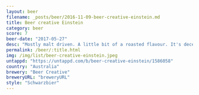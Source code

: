 ```yaml
---
layout: beer
filename: _posts/beer/2016-11-09-beer-creative-einstein.md
title: Beer creative Einstein
category: beer
score: 7
beer-date: "2017-05-27"
desc: "Mostly malt driven. A little bit of a roasted flavour. It's decent but not that exciting, quite easy to drink though"
permalink: /beer/:title.html
img: /img/list/beer-creative-einstein.jpeg
untappd: "https://untappd.com/b/beer-creative-einstein/1586058"
country: "Australia"
brewery: "Beer Creative"
breweryURL: "breweryURL"
style: "Schwarzbier"
---
```

